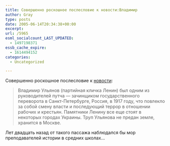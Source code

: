 ```yaml
---
title: Совершенно роскошное послесловие к новости:Владимир
author: Gray
type: posts
date: 2005-06-14T20:34:38+00:00
excerpt:
url: /5965
esml_socialcount_LAST_UPDATED:
  - 1497198371
essb_cache_expire:
  - 1614494152
categories:
  - Uncategorized

---
```








Совершенно роскошное послесловие к <a href="http://www.korrespondent.net/main/123865" target="_blank">новости</a>:

> Владимир Ульянов (партийная кличка Ленин) был одним из руководителей путча &#8212; зачинщиком государственного переворота в Санкт-Петербурге, Россия, в 1917 году, что повлекло за собой смену власти и последующий террор в отношении рабочих и крестьян. Памятники Ленину все еще стоят в некоторых городах Украины. Труп Ульянова не предан земле, хранится в Москве.

Лет двадцать назад от такого пассажа наблюдался бы мор преподавателей истории в средних школах&#8230;